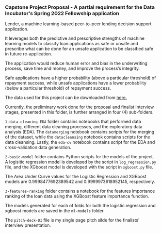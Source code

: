 ### Capstone Project Proposal - A partial requirement for the Data Incubator's Spring 2022 Fellowship application

Lender, a machine learning-based peer-to-peer lending decision support application. 

It leverages both the predictive and prescriptive strengths of machine learning models to classify loan applications as safe or unsafe and prescribe what can be done for an unsafe application to be classified safe in future re-application. 

The application would reduce human error and bias in the underwriting process, save time and money, and improve the process’s integrity. 

Safe applications have a higher probability (above a particular threshold) of repayment success, while unsafe applications have a lower probability (below a particular threshold) of repayment success. 

The data used for this project can be downloaded from [here.](http://web.archive.org/web/20140706042617/https://www.lendingclub.com/info/download-data.action)

Currently, the preliminary work done for the proposal and finalist interview stages, presented in this folder, is further arranged in four (4) sub-folders.

`1-data-cleaning-EDA` folder contains notebooks that performed data merging, different data cleaning processes, and the exploratory data analysis (EDA). The `datamerging` notebook contains scripts for the merging of the dataset, while the `datacleansing` notebook contains scripts for the data cleansing. Lastly, the `eda-cv` notebook contains script for the EDA and cross-validation data generation.

`2-basic-model` folder contains Python scripts for the models of the project. A logisitic regression model is developed by the script in `log_regression.py` file, and the XGboost model is developed with the script in `xgboost.py` file.

The Area Under Curve values for the Logistic Regression and XGBoost models are 0.9998477692389542 and 0.9999973618952145, respectively.

`3-features-ranking` folder contains a notebook for the features importance ranking of the loan data using the XGBoost feature importance function.

The models generated for each of folds for both the logistic regression and xgboost models are saved in the `ml-models` folder.

The `pitch-deck-DI` file is my single page pitch silde for the finalists' interview presentation.
